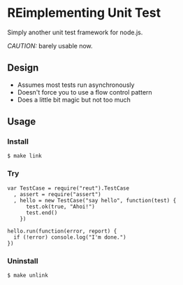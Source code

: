 # REimplementing Unit Test

Simply another unit test framework for node.js.

_CAUTION:_ barely usable now.

## Design

* Assumes most tests run asynchronously
* Doesn't force you to use a flow control pattern
* Does a little bit magic but not too much

## Usage

### Install

    $ make link

### Try

    var TestCase = require("reut").TestCase
      , assert = require("assert")
      , hello = new TestCase("say hello", function(test) {
          test.ok(true, "Ahoi!")
          test.end()
        })

    hello.run(function(error, report) {
      if (!error) console.log("I'm done.")
    })

### Uninstall

    $ make unlink
